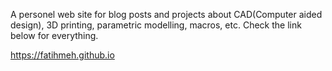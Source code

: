 A personel web site for blog posts and projects about CAD(Computer aided design), 3D printing, parametric modelling, macros, etc. Check the link below for everything.


https://fatihmeh.github.io
